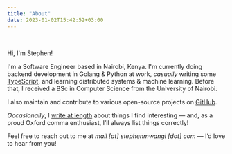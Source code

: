 ```yaml
---
title: "About"
date: 2023-01-02T15:42:52+03:00
---
```


<br/>

Hi, I'm Stephen!

I'm a Software Engineer based in Nairobi, Kenya.
I'm currently doing backend development in Golang & Python at work,
_casually_ writing some [TypeScript](https://github.com/st3v3nmw/obsidian-spaced-repetition),
and learning distributed systems & machine learning.
Before that, I received a BSc in Computer Science from the University of Nairobi.

I also maintain and contribute to various open-source projects on [GitHub](https://github.com/st3v3nmw/).

_Occasionally_, I [write at length](/blog) about things I find interesting — and, as a proud Oxford comma enthusiast, I’ll always list things correctly!

Feel free to reach out to me at _&#109;&#097;&#105;&#108;&#032;[&#097;&#116;]&#032;&#115;&#116;&#101;&#112;&#104;&#101;&#110;&#109;&#119;&#097;&#110;&#103;&#105;&#032;[&#100;&#111;&#116;]&#032;&#099;&#111;&#109;_ — I’d love to hear from you!
